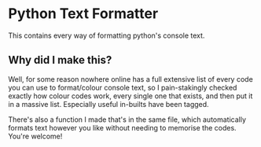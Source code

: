 # Python Text Formatter
This contains every way of formatting python's console text.


## Why did I make this?

Well, for some reason nowhere online has a full extensive list of every code you can use to format/colour console text, so I pain-stakingly checked exactly how colour codes work, every single one that exists, and then put it in a massive list. Especially useful in-builts have been tagged.

There's also a function I made that's in the same file, which automatically formats text however you like without needing to memorise the codes. You're welcome!
